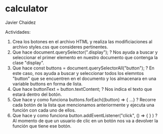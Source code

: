 # calculator
Javier Chaidez

Actividades:

1. Crea los botones en el archivo HTML y realiza las modificiaciones al archivo styles.css que consideres pertinentes.
2. Que hace document.querySelector(".display"); ? Nos ayuda a buscar y seleccionar el primer elemento en nuestro documento que contenga la clase "display".
3. Que hace const buttons = document.querySelectorAll("button"); ? En este caso, nos ayuda a buscar y seleccionar todos los elemntos "button" que se encuentren en el documento y los almacenara en una variable buttons en forma de lista.
4. Que hace buttonText = button.textContent; ? Nos indica el texto que estará dentro del botón.
5. Que hace y como funciona buttons.forEach((button) => { ...} ? Recorre cada botón de la lista que mencionamos anteriormente y ejecuta una función con cada uno de ellos.
6. Que hace y como funciona button.addEventListener("click", () => { } ) ? Al momento de que un usuario de clic en un botón nos va a devolver la función que tiene ese botón.